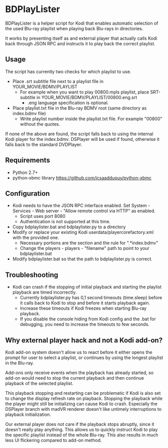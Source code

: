 # BDPlayLister

BDPlayLister is a helper script for Kodi that enables automatic selection of the used
Blu-ray playlist when playing back Blu-rays in directories.

It works by presenting itself as and external player that actually calls Kodi
back through JSON RPC and instructs it to play back the correct playlist.

## Usage
The script has currently two checks for which playlist to use.
* Place .srt subtitle file next to a playlist file in YOUR_MOVIE/BDMV/PLAYLIST
   * For example when you want to play 00800.mpls playlist, place SRT-subtitle in YOUR_MOVIE/BDMV/PLAYLIST/00800.eng.srt
      * .eng language specification is optional.
* Place playlist.txt file in the Blu-ray BDMV root (same directory as index.bdmv file)
   * Write playlist number inside the playlist.txt file. For example "00800" without the quotes.

If none of the above are found, the script falls back to using the internal Kodi player for the index.bdmv. DSPlayer will be used if found, otherwise it falls back to the standard DVDPlayer.

## Requirements
* Python 2.7+
* python-xbmc library https://github.com/jcsaaddupuy/python-xbmc

## Configuration
* Kodi needs to have the JSON RPC interface enabled. Set System - Services - Web server - "Allow remote control via HTTP" as enabled.
   * Script uses port 8080
   * Authentication is not supported at this time.
* Copy bdplaylister.bat and bdplaylister.py to a directory
* Modify or replace your existing Kodi userdata/playercorefactory.xml with the provided one.
   * Necessary portions are the <players> section and the <filename> rule for ".*index.bdmv"
   * Change the players - players - "filename" path to point to your bdplaylister.bat
* Modify bdplaylister.bat so that the path to bdplaylister.py is correct.

## Troubleshooting
* Kodi can crash if the stopping of initial playback and starting the playlist playback are timed incorrectly.
   * Currently bdplaylister.py has 0,1 second timeouts (time.sleep) before it calls back to Kodi to stop and before it starts playback again.
   * Increase these timeouts if Kodi freezes when starting Blu-ray playback.
   * If you disable the console hiding from Kodi config and the .bat for debugging, you need to increase the timeouts to few seconds.

## Why external player hack and not a Kodi add-on?
Kodi add-on system doesn't allow us to react before it either opens the prompt for user to select a playlist, or continues by using the longest playlist in the Blu-ray.

Add-ons only receive events when the playback has already started, so add-on would need to stop the current playback and then continue playback of the selected playlist.

This playback stopping and restarting can be problematic if Kodi is also set to change the display refresh rate on playback. Stopping the playback while the player might still be initializing can cause Kodi to crash.
Especially the DSPlayer branch with madVR renderer doesn't like untimely interruptions to playback initialization.

Our external player does not care if the playback stops abruptly, since it doesn't really play anything.
This allows us to quickly instruct Kodi to play the specific playlist instead of the whole Blu-ray.
This also results in much less UI flickering compared to add-on method.